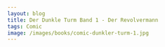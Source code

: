 ```yaml
---
layout: blog
title: Der Dunkle Turm Band 1 - Der Revolvermann
tags: Comic
image: /images/books/comic-dunkler-turm-1.jpg
---
```

